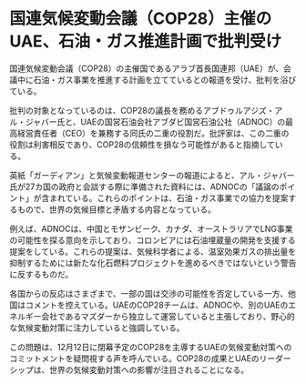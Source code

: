 # 国連気候変動会議（COP28）主催のUAE、石油・ガス推進計画で批判受け

国連気候変動会議（COP28）の主催国であるアラブ首長国連邦（UAE）が、会議中に石油・ガス事業を推進する計画を立てているとの報道を受け、批判を浴びている。

批判の対象となっているのは、COP28の議長を務めるアブドゥルアジズ・アル・ジャバー氏と、UAEの国営石油会社アブダビ国営石油公社（ADNOC）の最高経営責任者（CEO）を兼務する同氏の二重の役割だ。批評家は、この二重の役割は利害相反であり、COP28の信頼性を損なう可能性があると指摘している。

英紙「ガーディアン」と気候変動報道センターの報道によると、アル・ジャバー氏が27カ国の政府と会談する際に準備された資料には、ADNOCの「議論のポイント」が含まれている。これらのポイントは、石油・ガス事業での協力を提案するもので、世界の気候目標と矛盾する内容となっている。

例えば、ADNOCは、中国とモザンビーク、カナダ、オーストラリアでLNG事業の可能性を探る意向を示しており、コロンビアには石油埋蔵量の開発を支援する提案をしている。これらの提案は、気候科学者による、温室効果ガスの排出量を抑制するためには新たな化石燃料プロジェクトを進めるべきではないという警告に反するものだ。

各国からの反応はさまざまで、一部の国は交渉の可能性を否定している一方、他国はコメントを控えている。UAEのCOP28チームは、ADNOCや、別のUAEのエネルギー会社であるマズダーから独立して運営していると主張しており、野心的な気候変動対策に注力していると強調している。

この問題は、12月12日に閉幕予定のCOP28を主導するUAEの気候変動対策へのコミットメントを疑問視する声を呼んでいる。COP28の成果とUAEのリーダーシップは、世界の気候変動対策への影響が注目されることになる。
